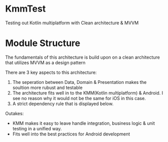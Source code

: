 # KmmTest
 Testing out Kotlin multiplatform with Clean architecture & MVVM

# Module Structure
The fundamentals of this architecture is build upon on a clean architecture that utilizes MVVM as a design pattern

There are 3 key aspects to this architecture:
1. The seperation between Data, Domain & Presentation makes the soultion more rubust and testable
2. The architecture fits well in to the KMM(Kotlin multiplatform) & Android. I see no reason why it would not be the same for iOS in this case.
3. A strict dependency rule that is displayed below.


Outakes: 
- KMM makes it easy to leave handle integration, business logic & unit testing in a unified way.
- Fits well into the best practices for Android development